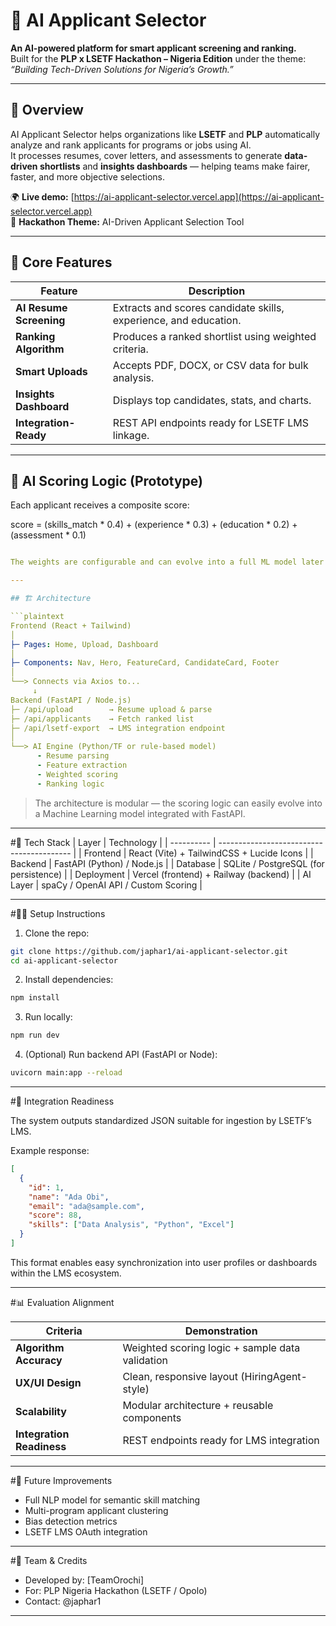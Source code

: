 # 🤖 AI Applicant Selector

**An AI-powered platform for smart applicant screening and ranking.**  
Built for the **PLP x LSETF Hackathon – Nigeria Edition** under the theme:  
_“Building Tech-Driven Solutions for Nigeria’s Growth.”_

---

## 🚀 Overview

AI Applicant Selector helps organizations like **LSETF** and **PLP** automatically analyze and rank applicants for programs or jobs using AI.  
It processes resumes, cover letters, and assessments to generate **data-driven shortlists** and **insights dashboards** — helping teams make fairer, faster, and more objective selections.

🌍 **Live demo:** [https://ai-applicant-selector.vercel.app](https://ai-applicant-selector.vercel.app)  
🧠 **Hackathon Theme:** AI-Driven Applicant Selection Tool

---

## 🧩 Core Features
| Feature | Description |
|----------|--------------|
| **AI Resume Screening** | Extracts and scores candidate skills, experience, and education. |
| **Ranking Algorithm** | Produces a ranked shortlist using weighted criteria. |
| **Smart Uploads** | Accepts PDF, DOCX, or CSV data for bulk analysis. |
| **Insights Dashboard** | Displays top candidates, stats, and charts. |
| **Integration-Ready** | REST API endpoints ready for LSETF LMS linkage. |

---

## 🧠 AI Scoring Logic (Prototype)
Each applicant receives a composite score:

score = (skills_match * 0.4) + (experience * 0.3) + (education * 0.2) + (assessment * 0.1)

```yaml

The weights are configurable and can evolve into a full ML model later (e.g., fine-tuned embeddings for job-fit prediction).

---

## 🏗️ Architecture

```plaintext
Frontend (React + Tailwind)
│
├─ Pages: Home, Upload, Dashboard
│
├─ Components: Nav, Hero, FeatureCard, CandidateCard, Footer
│
└──> Connects via Axios to...
     ↓
Backend (FastAPI / Node.js)
├─ /api/upload        → Resume upload & parse
├─ /api/applicants    → Fetch ranked list
├─ /api/lsetf-export  → LMS integration endpoint
│
└──> AI Engine (Python/TF or rule-based model)
      - Resume parsing
      - Feature extraction
      - Weighted scoring
      - Ranking logic
```
> The architecture is modular — the scoring logic can easily evolve into a Machine Learning model integrated with FastAPI.

---
#🧰 Tech Stack
| Layer      | Technology                                |
| ---------- | ----------------------------------------- |
| Frontend   | React (Vite) + TailwindCSS + Lucide Icons |
| Backend    | FastAPI (Python) / Node.js                |
| Database   | SQLite / PostgreSQL (for persistence)     |
| Deployment | Vercel (frontend) + Railway (backend)     |
| AI Layer   | spaCy / OpenAI API / Custom Scoring       |

---

#🧑‍💻 Setup Instructions

1. Clone the repo:
```bash
git clone https://github.com/japhar1/ai-applicant-selector.git
cd ai-applicant-selector
```
2. Install dependencies:
```bash
npm install
```
3. Run locally:
```bash
npm run dev
```
4. (Optional) Run backend API (FastAPI or Node):
```bash
uvicorn main:app --reload
```

---

#🔌 Integration Readiness

The system outputs standardized JSON suitable for ingestion by LSETF’s LMS.

Example response:
```json
[
  {
    "id": 1,
    "name": "Ada Obi",
    "email": "ada@sample.com",
    "score": 88,
    "skills": ["Data Analysis", "Python", "Excel"]
  }
]
```
This format enables easy synchronization into user profiles or dashboards within the LMS ecosystem.

---

#📊 Evaluation Alignment

| Criteria                  | Demonstration                                   |
| ------------------------- | ----------------------------------------------- |
| **Algorithm Accuracy**    | Weighted scoring logic + sample data validation |
| **UX/UI Design**          | Clean, responsive layout (HiringAgent-style)    |
| **Scalability**           | Modular architecture + reusable components      |
| **Integration Readiness** | REST endpoints ready for LMS integration        |

---

#🧩 Future Improvements
- Full NLP model for semantic skill matching
- Multi-program applicant clustering
- Bias detection metrics
- LSETF LMS OAuth integration

---

#🏁 Team & Credits
- Developed by: [TeamOrochi]
- For: PLP Nigeria Hackathon (LSETF / Opolo)
- Contact: @japhar1

---
